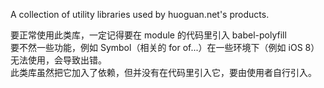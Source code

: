 A collection of utility libraries used by huoguan.net's products.

要正常使用此类库，一定记得要在 module 的代码里引入 babel-polyfill  
要不然一些功能，例如 Symbol（相关的 for of...）在一些环境下（例如 iOS 8）无法使用，会导致出错。  
此类库虽然把它加入了依赖，但并没有在代码里引入它，要由使用者自行引入。
